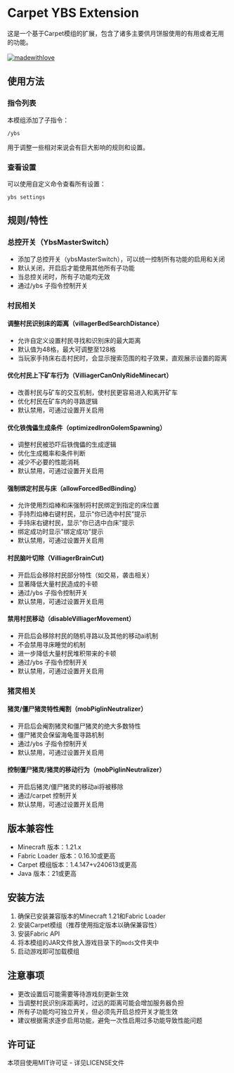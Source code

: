 # Carpet YBS Extension
这是一个基于Carpet模组的扩展，包含了诸多主要供月饼服使用的有用或者无用的功能。<br><br>
[![madewithlove](https://img.shields.io/badge/made_with-%E2%9D%A4-red?style=for-the-badge&labelColor=orange
)](https://github.com/YBS-Server/Carpet-YBS-Addition)

## 使用方法

### 指令列表
本模组添加了子指令：
```
/ybs
```
用于调整一些相对来说会有巨大影响的规则和设置。

### 查看设置
可以使用自定义命令查看所有设置：

```
ybs settings
```

## 规则/特性

### 总控开关（YbsMasterSwitch）
- 添加了总控开关（ybsMasterSwitch），可以统一控制所有功能的启用和关闭
- 默认关闭，开启后才能使用其他所有子功能
- 当总控关闭时，所有子功能均无效
- 通过/ybs 子指令控制开关

### 村民相关

#### 调整村民识别床的距离（villagerBedSearchDistance）
- 允许自定义设置村民寻找和识别床的最大距离
- 默认值为48格，最大可调整至128格
- 当玩家手持床右击村民时，会显示搜索范围的粒子效果，直观展示设置的距离

#### 优化村民上下矿车行为（VilliagerCanOnlyRideMinecart）
- 改善村民与矿车的交互机制，使村民更容易进入和离开矿车
- 优化村民在矿车内的寻路逻辑
- 默认禁用，可通过设置开关启用

#### 优化铁傀儡生成条件（optimizedIronGolemSpawning）
- 调整村民被恐吓后铁傀儡的生成逻辑
- 优化生成概率和条件判断
- 减少不必要的性能消耗
- 默认禁用，可通过设置开关启用

#### 强制绑定村民与床（allowForcedBedBinding）
- 允许使用烈焰棒和床强制将村民绑定到指定的床位置
- 手持烈焰棒右键村民，显示"你已选中村民"提示
- 手持床右键村民，显示"你已选中白床"提示
- 绑定成功时显示"绑定成功"提示
- 默认禁用，可通过设置开关启用

#### 村民脑叶切除（VilliagerBrainCut)
 - 开启后会移除村民部分特性（如交易，袭击相关）
 - 显著降低大量村民造成的卡顿
 - 通过/ybs 子指令控制开关
 - 默认禁用，可通过设置开关启用

#### 禁用村民移动（disableVilliagerMovement）
 - 开启后会移除村民的随机寻路以及其他的移动ai机制
 - 不会禁用寻床睡觉的机制
 - 进一步降低大量村民堆积带来的卡顿
 - 通过/ybs 子指令控制开关
 - 默认禁用，可通过设置开关启用

### 猪灵相关


#### 猪灵/僵尸猪灵特性阉割（mobPiglinNeutralizer）
 - 开启后会阉割猪灵和僵尸猪灵的绝大多数特性
 - 僵尸猪灵会保留海龟蛋寻路机制
 - 通过/ybs 子指令控制开关
 - 默认禁用，可通过设置开关启用

#### 控制僵尸猪灵/猪灵的移动行为（mobPiglinNeutralizer）
 - 开启后猪灵/僵尸猪灵的移动ai将被移除
 - 通过/carpet 控制开关
 - 默认禁用，可通过设置开关启用

## 版本兼容性
- Minecraft 版本：1.21.x
- Fabric Loader 版本：0.16.10或更高
- Carpet 模组版本：1.4.147+v240613或更高
- Java 版本：21或更高

## 安装方法

1. 确保已安装兼容版本的Minecraft 1.21和Fabric Loader
2. 安装Carpet模组（推荐使用指定版本以确保兼容性）
3. 安装Fabric API
4. 将本模组的JAR文件放入游戏目录下的`mods`文件夹中
5. 启动游戏即可加载模组

## 注意事项
- 更改设置后可能需要等待游戏刻更新生效
- 当调整村民识别床距离时，过远的距离可能会增加服务器负担
- 所有子功能均可独立开关，但必须先开启总控开关才能生效
- 建议根据需求逐步启用功能，避免一次性启用过多功能导致性能问题

## 许可证

本项目使用MIT许可证 - 详见LICENSE文件
